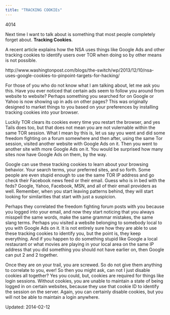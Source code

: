 ```yaml
---
title: "TRACKING COOKIEs"
---
```

4014


<p>Next time I want to talk about is something that most people completely forget about. <strong>Tracking Cookies</strong>.</p>
<p>A recent article explains how the NSA uses things like Google Ads and other tracking cookies to identify users over TOR when doing so by other means is not possible.</p>
<p>http://www.washingtonpost.com/blogs/the-switch/wp/2013/12/10/nsa-uses-google-cookies-to-pinpoint-targets-for-hacking/</p>
<p>For those of you who do not know what I am talking about, let me ask you this. Have you ever noticed that certain ads seem to follow you around from website to website? Perhaps something you searched for on Google or Yahoo is now showing up in ads on other pages? This was originally designed to market things to you based on your preferences by installing tracking cookies into your browser.</p>
<p>Luckily TOR clears its cookies every time you restart the browser, and yes Tails does too, but that does not mean you are not vulernable within the same TOR session. What I mean by this is, let us say you went and did some freedom fighting on a forum somewhere and then after, using the same Tor session, visited another website with Google Ads on it. Then you went to another site with more Google Ads on it. You would be surprised how many sites now have Google Ads on them, by the way.</p>
<p>Google can use these tracking cookies to learn about your browsing behavior. Your search terms, your preferred sites, and so forth. Some people are even stupid enough to use the same TOR IP address and go check their Facebook news feed or their email. Guess who is in bed with the feds? Google, Yahoo, Facebook, MSN, and all of their email providers as well. Remember, when you start leaving patterns behind, they will start looking for similarities that start with just a suspicion.</p>
<p>Perhaps they correlated the freedom fighting forum posts with you because you logged into your email, and now they start noticing that you always misspell the same words, make the same grammar mistakes, the same slang terms. Perhaps you visited a website belonging to somebody local to you with Google Ads on it. It is not entirely sure how they are able to use these tracking cookies to identify you, but the point is, they keep everything. And if you happen to do something stupid like Google a local restaurant or what movies are playing in your local area on the same IP address that you did something you should not have earlier on, then Google can put 2 and 2 together.</p>
<p>Once they are on your trail, you are screwed. So do not give them anything to correlate to you, ever! So then you might ask, can not I just disable cookies all together? Yes you could, but, cookies are required for things like login sessions. Without cookies, you are unable to maintain a state of being logged in on certain websites, because they use that cookie ID to identify the session on the server. Again, you can certainly disable cookies, but you will not be able to maintain a login anywhere.</p>

Updated: 2014-02-12

